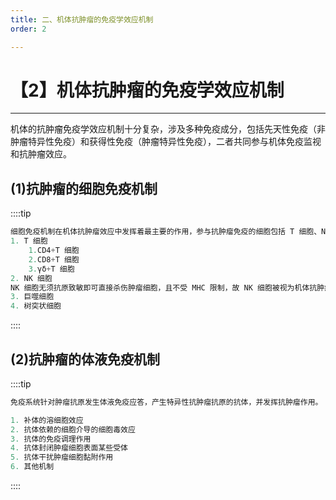 ```yaml
---
title: 二、机体抗肿瘤的免疫学效应机制
order: 2

---
```


# 【2】机体抗肿瘤的免疫学效应机制

<kaodian :text="'免疫学检验记忆卡'" />

<!-- ###### 第二十七章 肿瘤免疫与免疫学检验

> 临床免疫学检验 -->

<beitiM/>

---

机体的抗肿瘤免疫学效应机制十分复杂，涉及多种免疫成分，包括先天性免疫（非肿瘤特异性免疫）和获得性免疫（肿瘤特异性免疫），二者共同参与机体免疫监视和抗肿瘤效应。

## (1)抗肿瘤的细胞免疫机制

<son :text="'免疫学检验记忆卡'" text332="(1)抗肿瘤的细胞免疫机制" :textOption="[['了解','基础知识'],['了解','基础知识'],['掌握','基础知识']]" />

::::tip

```js
细胞免疫机制在机体抗肿瘤效应中发挥着最主要的作用，参与抗肿瘤免疫的细胞包括 T 细胞、NK 细胞、巨噬细胞和树突状细胞等。
1. T 细胞
    1.CD4+T 细胞
    2.CD8+T 细胞
    3.γδ+T 细胞
2. NK 细胞
NK 细胞无须抗原致敏即可直接杀伤肿瘤细胞，且不受 MHC 限制，故 NK 细胞被视为机体抗肿瘤的第一道防线。NK 细胞可非特异性识别和杀伤肿瘤细胞。
3. 巨噬细胞
4. 树突状细胞
```

::::

## (2)抗肿瘤的体液免疫机制

<son :text="'免疫学检验记忆卡'" text333="(2)抗肿瘤的体液免疫机制" :textOption="[['了解','基础知识'],['了解','基础知识'],['掌握','基础知识']]" />

::::tip

```js
免疫系统针对肿瘤抗原发生体液免疫应答，产生特异性抗肿瘤抗原的抗体，并发挥抗肿瘤作用。

1. 补体的溶细胞效应
2. 抗体依赖的细胞介导的细胞毒效应
3. 抗体的免疫调理作用
4. 抗体封闭肿瘤细胞表面某些受体
5. 抗体干扰肿瘤细胞黏附作用
6. 其他机制
```

::::
